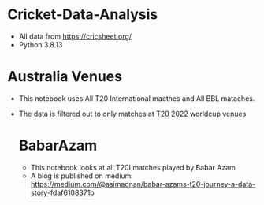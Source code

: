 # Cricket-Data-Analysis

-  All data from https://cricsheet.org/
- Python 3.8.13

# Australia Venues
- This notebook uses All T20 International macthes and All BBL mataches.
- The data is filtered out to only matches at T20 2022 worldcup venues
  
  # BabarAzam
  - This notebook looks at all T20I matches played by Babar Azam
  - A blog is published on medium: https://medium.com/@asimadnan/babar-azams-t20-journey-a-data-story-fdaf6108371b